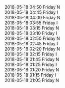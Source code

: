 2018-05-18 04:50 Friday  N  
2018-05-18 04:45 Friday  I  
2018-05-18 04:00 Friday  N  
2018-05-18 03:55 Friday  I  
2018-05-18 03:15 Friday  N  
2018-05-18 03:10 Friday  I  
2018-05-18 02:50 Friday  N  
2018-05-18 02:45 Friday  I  
2018-05-18 02:20 Friday  N  
2018-05-18 02:15 Friday  I  
2018-05-18 01:45 Friday  N  
2018-05-18 01:25 Friday  I  
2018-05-18 01:20 Friday  N  
2018-05-18 01:15 Friday  I  
2018-05-18 01:05 Friday  N  
